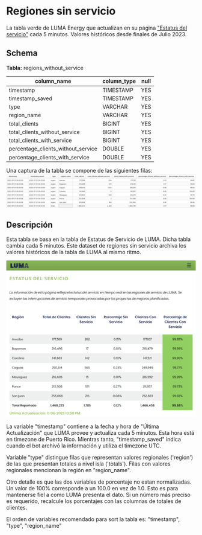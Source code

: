 # Regiones sin servicio

La tabla verde de LUMA Energy que actualizan en su página ["Estatus del servicio"](https://miluma.lumapr.com/outages/serviceStatus) cada 5 minutos. Valores históricos desde finales de Julio 2023.

## Schema
**Tabla:** regions_without_service

| column_name                        | column_type | null |
|------------------------------------|-------------|------|
| timestamp                          | TIMESTAMP   | YES  |
| timestamp_saved                    | TIMESTAMP   | YES  |
| type                               | VARCHAR     | YES  |
| region_name                        | VARCHAR     | YES  |
| total_clients                      | BIGINT      | YES  |
| total_clients_without_service      | BIGINT      | YES  |
| total_clients_with_service         | BIGINT      | YES  |
| percentage_clients_without_service | DOUBLE      | YES  |
| percentage_clients_with_service    | DOUBLE      | YES  |

Una captura de la tabla se compone de las siguientes filas:
![Snippet de la tabla regions_without_service](assets/snippet_regions_without_service.png)

## Descripción

Esta tabla se basa en la tabla de Estatus de Servicio de LUMA. Dicha tabla cambia cada 5 minutos. Este dataset de regiones sin servicio archiva los valores históricos de la tabla de LUMA al mismo ritmo. 

![Snippet de la tabla de Estatus de Servicio de LUMA ](assets/snippet_luma_estatus_servicio.png)

La variable "timestamp" contiene a la fecha y hora de "Última Actualización" que LUMA provee y actualiza cada 5 minutos. Esta hora está en timezone de Puerto Rico. Mientras tanto, "timestamp_saved" indica cuando el bot archivó la información y utiliza el timezone UTC.

Variable "type" distingue filas que representan valores regionales ('region') de las que presentan totales a nivel isla ('totals'). Filas con valores regionales mencionan la región en "region_name".

Otro detalle es que las dos variables de porcentaje no estan normalizadas. Un valor de 100% corresponde a un 100.0 en vez de 1.0. Esto es para mantenerse fiel a como LUMA presenta el dato. Si un número más preciso es requerido, recalcule los porcentajes con las columnas de totales de clientes.

El orden de variables recomendado para sort la tabla es: "timestamp", "type", "region_name"

